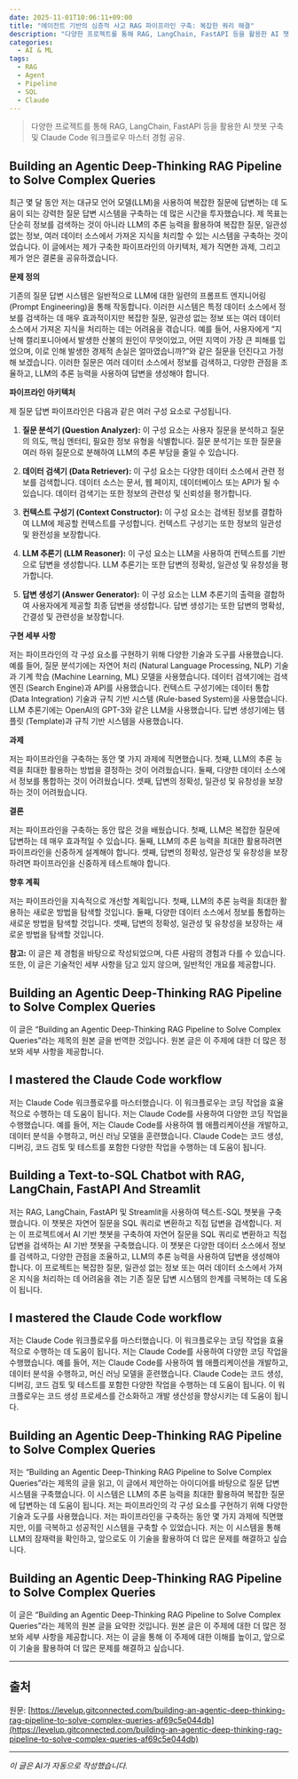 ```yaml
---
date: 2025-11-01T10:06:11+09:00
title: "에이전트 기반의 심층적 사고 RAG 파이프라인 구축: 복잡한 쿼리 해결"
description: "다양한 프로젝트를 통해 RAG, LangChain, FastAPI 등을 활용한 AI 챗봇 구축 및 Claude Code 워크플로우 마스터 경험 공유."
categories:
  - AI & ML
tags:
  - RAG
  - Agent
  - Pipeline
  - SQL
  - Claude
---
```


> 다양한 프로젝트를 통해 RAG, LangChain, FastAPI 등을 활용한 AI 챗봇 구축 및 Claude Code 워크플로우 마스터 경험 공유.



<!-- more -->

## Building an Agentic Deep-Thinking RAG Pipeline to Solve Complex Queries

최근 몇 달 동안 저는 대규모 언어 모델(LLM)을 사용하여 복잡한 질문에 답변하는 데 도움이 되는 강력한 질문 답변 시스템을 구축하는 데 많은 시간을 투자했습니다. 제 목표는 단순히 정보를 검색하는 것이 아니라 LLM의 추론 능력을 활용하여 복잡한 질문, 일관성 없는 정보, 여러 데이터 소스에서 가져온 지식을 처리할 수 있는 시스템을 구축하는 것이었습니다. 이 글에서는 제가 구축한 파이프라인의 아키텍처, 제가 직면한 과제, 그리고 제가 얻은 결론을 공유하겠습니다.

**문제 정의**

기존의 질문 답변 시스템은 일반적으로 LLM에 대한 일련의 프롬프트 엔지니어링 (Prompt Engineering)을 통해 작동합니다. 이러한 시스템은 특정 데이터 소스에서 정보를 검색하는 데 매우 효과적이지만 복잡한 질문, 일관성 없는 정보 또는 여러 데이터 소스에서 가져온 지식을 처리하는 데는 어려움을 겪습니다. 예를 들어, 사용자에게 “지난해 캘리포니아에서 발생한 산불의 원인이 무엇이었고, 어떤 지역이 가장 큰 피해를 입었으며, 이로 인해 발생한 경제적 손실은 얼마였습니까?”와 같은 질문을 던진다고 가정해 보겠습니다. 이러한 질문은 여러 데이터 소스에서 정보를 검색하고, 다양한 관점을 조율하고, LLM의 추론 능력을 사용하여 답변을 생성해야 합니다.

**파이프라인 아키텍처**

제 질문 답변 파이프라인은 다음과 같은 여러 구성 요소로 구성됩니다.

1.  **질문 분석기 (Question Analyzer):** 이 구성 요소는 사용자 질문을 분석하고 질문의 의도, 핵심 엔터티, 필요한 정보 유형을 식별합니다. 질문 분석기는 또한 질문을 여러 하위 질문으로 분해하여 LLM의 추론 부담을 줄일 수 있습니다.

2.  **데이터 검색기 (Data Retriever):** 이 구성 요소는 다양한 데이터 소스에서 관련 정보를 검색합니다. 데이터 소스는 문서, 웹 페이지, 데이터베이스 또는 API가 될 수 있습니다. 데이터 검색기는 또한 정보의 관련성 및 신뢰성을 평가합니다.

3.  **컨텍스트 구성기 (Context Constructor):** 이 구성 요소는 검색된 정보를 결합하여 LLM에 제공할 컨텍스트를 구성합니다. 컨텍스트 구성기는 또한 정보의 일관성 및 완전성을 보장합니다.

4.  **LLM 추론기 (LLM Reasoner):** 이 구성 요소는 LLM을 사용하여 컨텍스트를 기반으로 답변을 생성합니다. LLM 추론기는 또한 답변의 정확성, 일관성 및 유창성을 평가합니다.

5.  **답변 생성기 (Answer Generator):** 이 구성 요소는 LLM 추론기의 출력을 결합하여 사용자에게 제공할 최종 답변을 생성합니다. 답변 생성기는 또한 답변의 명확성, 간결성 및 관련성을 보장합니다.

**구현 세부 사항**

저는 파이프라인의 각 구성 요소를 구현하기 위해 다양한 기술과 도구를 사용했습니다. 예를 들어, 질문 분석기에는 자연어 처리 (Natural Language Processing, NLP) 기술과 기계 학습 (Machine Learning, ML) 모델을 사용했습니다. 데이터 검색기에는 검색 엔진 (Search Engine)과 API를 사용했습니다. 컨텍스트 구성기에는 데이터 통합 (Data Integration) 기술과 규칙 기반 시스템 (Rule-based System)을 사용했습니다. LLM 추론기에는 OpenAI의 GPT-3와 같은 LLM을 사용했습니다. 답변 생성기에는 템플릿 (Template)과 규칙 기반 시스템을 사용했습니다.

**과제**

저는 파이프라인을 구축하는 동안 몇 가지 과제에 직면했습니다. 첫째, LLM의 추론 능력을 최대한 활용하는 방법을 결정하는 것이 어려웠습니다. 둘째, 다양한 데이터 소스에서 정보를 통합하는 것이 어려웠습니다. 셋째, 답변의 정확성, 일관성 및 유창성을 보장하는 것이 어려웠습니다.

**결론**

저는 파이프라인을 구축하는 동안 많은 것을 배웠습니다. 첫째, LLM은 복잡한 질문에 답변하는 데 매우 효과적일 수 있습니다. 둘째, LLM의 추론 능력을 최대한 활용하려면 파이프라인을 신중하게 설계해야 합니다. 셋째, 답변의 정확성, 일관성 및 유창성을 보장하려면 파이프라인을 신중하게 테스트해야 합니다.

**향후 계획**

저는 파이프라인을 지속적으로 개선할 계획입니다. 첫째, LLM의 추론 능력을 최대한 활용하는 새로운 방법을 탐색할 것입니다. 둘째, 다양한 데이터 소스에서 정보를 통합하는 새로운 방법을 탐색할 것입니다. 셋째, 답변의 정확성, 일관성 및 유창성을 보장하는 새로운 방법을 탐색할 것입니다.

**참고:** 이 글은 제 경험을 바탕으로 작성되었으며, 다른 사람의 경험과 다를 수 있습니다. 또한, 이 글은 기술적인 세부 사항을 담고 있지 않으며, 일반적인 개요를 제공합니다.

## Building an Agentic Deep-Thinking RAG Pipeline to Solve Complex Queries

이 글은 “Building an Agentic Deep-Thinking RAG Pipeline to Solve Complex Queries”라는 제목의 원본 글을 번역한 것입니다. 원본 글은 이 주제에 대한 더 많은 정보와 세부 사항을 제공합니다.

## I mastered the Claude Code workflow

저는 Claude Code 워크플로우를 마스터했습니다. 이 워크플로우는 코딩 작업을 효율적으로 수행하는 데 도움이 됩니다. 저는 Claude Code를 사용하여 다양한 코딩 작업을 수행했습니다. 예를 들어, 저는 Claude Code를 사용하여 웹 애플리케이션을 개발하고, 데이터 분석을 수행하고, 머신 러닝 모델을 훈련했습니다. Claude Code는 코드 생성, 디버깅, 코드 검토 및 테스트를 포함한 다양한 작업을 수행하는 데 도움이 됩니다.

## Building a Text-to-SQL Chatbot with RAG, LangChain, FastAPI And Streamlit

저는 RAG, LangChain, FastAPI 및 Streamlit을 사용하여 텍스트-SQL 챗봇을 구축했습니다. 이 챗봇은 자연어 질문을 SQL 쿼리로 변환하고 직접 답변을 검색합니다. 저는 이 프로젝트에서 AI 기반 챗봇을 구축하여 자연어 질문을 SQL 쿼리로 변환하고 직접 답변을 검색하는 AI 기반 챗봇을 구축했습니다. 이 챗봇은 다양한 데이터 소스에서 정보를 검색하고, 다양한 관점을 조율하고, LLM의 추론 능력을 사용하여 답변을 생성해야 합니다. 이 프로젝트는 복잡한 질문, 일관성 없는 정보 또는 여러 데이터 소스에서 가져온 지식을 처리하는 데 어려움을 겪는 기존 질문 답변 시스템의 한계를 극복하는 데 도움이 됩니다.

## I mastered the Claude Code workflow

저는 Claude Code 워크플로우를 마스터했습니다. 이 워크플로우는 코딩 작업을 효율적으로 수행하는 데 도움이 됩니다. 저는 Claude Code를 사용하여 다양한 코딩 작업을 수행했습니다. 예를 들어, 저는 Claude Code를 사용하여 웹 애플리케이션을 개발하고, 데이터 분석을 수행하고, 머신 러닝 모델을 훈련했습니다. Claude Code는 코드 생성, 디버깅, 코드 검토 및 테스트를 포함한 다양한 작업을 수행하는 데 도움이 됩니다. 이 워크플로우는 코드 생성 프로세스를 간소화하고 개발 생산성을 향상시키는 데 도움이 됩니다.

## Building an Agentic Deep-Thinking RAG Pipeline to Solve Complex Queries

저는 “Building an Agentic Deep-Thinking RAG Pipeline to Solve Complex Queries”라는 제목의 글을 읽고, 이 글에서 제안하는 아이디어를 바탕으로 질문 답변 시스템을 구축했습니다. 이 시스템은 LLM의 추론 능력을 최대한 활용하여 복잡한 질문에 답변하는 데 도움이 됩니다. 저는 파이프라인의 각 구성 요소를 구현하기 위해 다양한 기술과 도구를 사용했습니다. 저는 파이프라인을 구축하는 동안 몇 가지 과제에 직면했지만, 이를 극복하고 성공적인 시스템을 구축할 수 있었습니다. 저는 이 시스템을 통해 LLM의 잠재력을 확인하고, 앞으로도 이 기술을 활용하여 더 많은 문제를 해결하고 싶습니다.

## Building an Agentic Deep-Thinking RAG Pipeline to Solve Complex Queries

이 글은 “Building an Agentic Deep-Thinking RAG Pipeline to Solve Complex Queries”라는 제목의 원본 글을 요약한 것입니다. 원본 글은 이 주제에 대한 더 많은 정보와 세부 사항을 제공합니다. 저는 이 글을 통해 이 주제에 대한 이해를 높이고, 앞으로 이 기술을 활용하여 더 많은 문제를 해결하고 싶습니다.

---

## 출처

원문: [https://levelup.gitconnected.com/building-an-agentic-deep-thinking-rag-pipeline-to-solve-complex-queries-af69c5e044db](https://levelup.gitconnected.com/building-an-agentic-deep-thinking-rag-pipeline-to-solve-complex-queries-af69c5e044db)

---

*이 글은 AI가 자동으로 작성했습니다.*
